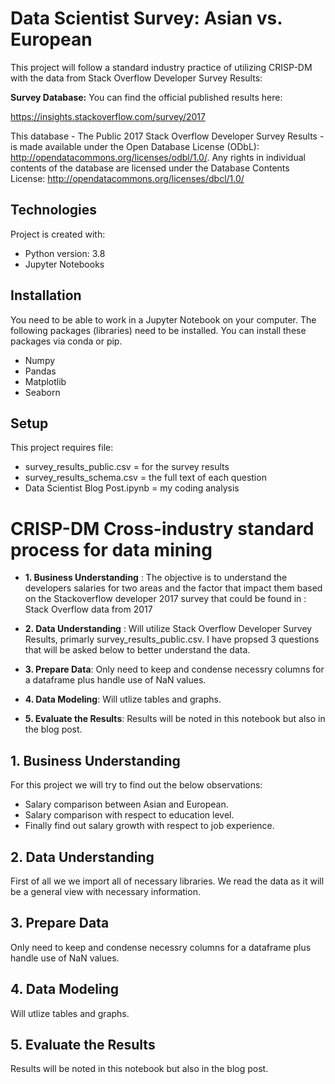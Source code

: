 # Data Scientist Survey: Asian vs. European
This project will follow a standard industry practice of utilizing CRISP-DM with the data from Stack Overflow Developer Survey Results:

**Survey Database:**
You can find the official published results here:

https://insights.stackoverflow.com/survey/2017

This database - The Public 2017 Stack Overflow Developer Survey Results - is made available under the Open Database License (ODbL): http://opendatacommons.org/licenses/odbl/1.0/. Any rights in individual contents of the database are licensed under the Database Contents License: http://opendatacommons.org/licenses/dbcl/1.0/

## Technologies
Project is created with:
* Python version: 3.8
* Jupyter Notebooks

## Installation
You need to be able to work in a Jupyter Notebook on your computer. The following packages (libraries) need to be installed. You can install these packages via conda or pip.
* Numpy
* Pandas
* Matplotlib
* Seaborn
	
## Setup
This project requires file:
* survey_results_public.csv = for the survey results
* survey_results_schema.csv = the full text of each question
* Data Scientist Blog Post.ipynb = my coding analysis

# CRISP-DM Cross-industry standard process for data mining  
* **1. Business Understanding** : The objective is to understand the developers salaries for two areas and the factor that impact them based on the Stackoverflow developer 2017 survey that could be found in : Stack Overflow data from 2017

* **2. Data Understanding** : Will utilize Stack Overflow Developer Survey Results, primarly survey_results_public.csv. I have propsed 3 questions that will be asked below to better understand the data.

* **3. Prepare Data**: Only need to keep and condense necessry columns for a dataframe plus handle use of NaN values.

* **4. Data Modeling**: Will utlize tables and graphs.

* **5. Evaluate the Results**: Results will be noted in this notebook but also in the blog post.


## 1. Business Understanding
For this project we will try to find out the below observations:

* Salary comparison between Asian and European.
* Salary comparison with respect to education level.
* Finally find out salary growth with respect to job experience.

## 2. Data Understanding
First of all we we import all of necessary libraries.
We read the data as it will be a general view with necessary information.

## 3. Prepare Data 
Only need to keep and condense necessry columns for a dataframe plus handle use of NaN values.

## 4. Data Modeling
Will utlize tables and graphs.

## 5. Evaluate the Results
Results will be noted in this notebook but also in the blog post.

